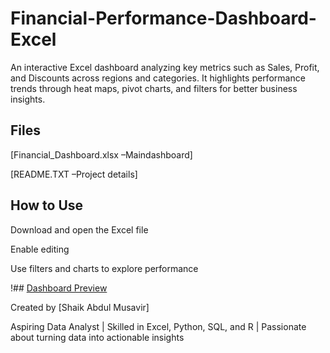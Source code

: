 # Financial-Performance-Dashboard-Excel

An interactive Excel dashboard analyzing key metrics such as Sales, Profit, and Discounts across regions and categories. It highlights performance trends through heat maps, pivot charts, and filters for better business insights.

## Files

[Financial_Dashboard.xlsx –Maindashboard]

[README.TXT –Project details]

## How to Use

Download and open the Excel file

Enable editing

Use filters and charts to explore performance

!## [Dashboard Preview](dashboard_preview.png)

Created by [Shaik Abdul Musavir]

Aspiring Data Analyst | Skilled in Excel, Python, SQL, and R | Passionate about turning data into actionable insights
